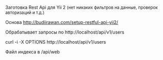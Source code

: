Заготовка Rest Api для Yii 2 
<font size=-1>(нет никаких фильтров на данные, проверок авторизаций и т.д.)</font>

Основа http://budiirawan.com/setup-restful-api-yii2/

Обрабатывает запросы по http://localhost/api/v1/users

curl -i -X OPTIONS http://localhost/api/v1/users

Файл индекса в /api/web


